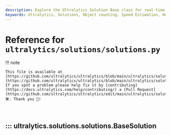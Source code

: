 ```yaml
---
description: Explore the Ultralytics Solution Base class for real-time object counting,virtual gym, heatmaps, speed estimation using Ultralytics YOLO. Learn to implement Ultralytics solutions effectively.
keywords: Ultralytics, Solutions, Object counting, Speed Estimation, Heatmaps, Queue Management, AI Gym, YOLO, pose detection, gym step counting, real-time pose estimation, Python
---
```


# Reference for `ultralytics/solutions/solutions.py`

!!! note

    This file is available at [https://github.com/ultralytics/ultralytics/blob/main/ultralytics/solutions/solutions.py](https://github.com/ultralytics/ultralytics/blob/main/ultralytics/solutions/solutions.py). If you spot a problem please help fix it by [contributing](https://docs.ultralytics.com/help/contributing/) a [Pull Request](https://github.com/ultralytics/ultralytics/edit/main/ultralytics/solutions/solutions.py) 🛠️. Thank you 🙏!

<br>

## ::: ultralytics.solutions.solutions.BaseSolution

<br><br>
